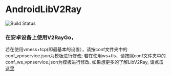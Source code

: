 # AndroidLibV2Ray

![Build Status](https://api.travis-ci.org/xiaokangwang/AndroidLibV2ray.svg?branch=master)

### 在安卓设备上使用V2RayGo，
若在使用vmess+tcp(即最基本的设置），请按conf文件夹中的conf_vpnservice.json为模板进行修改;
若在使用ws+tls，请按照conf文件夹中的conf_ws_vpnservice.json为模板进行修改.
如果想更多的了解LibV2Ray, 请点击[这里](https://github.com/xiaokangwang/LibV2Ray-Doc/blob/master/configure.dot)

